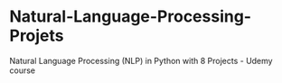 # Natural-Language-Processing-Projets
 Natural Language Processing (NLP) in Python with 8 Projects - Udemy course
